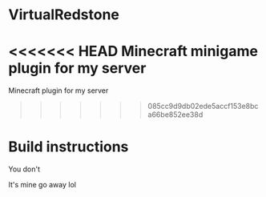 # VirtualRedstone
<<<<<<< HEAD
Minecraft minigame plugin for my server
=======
Minecraft plugin for my server
>>>>>>> 085cc9d9db02ede5accf153e8bca66be852ee38d

# Build instructions
You don't

It's mine go away lol
